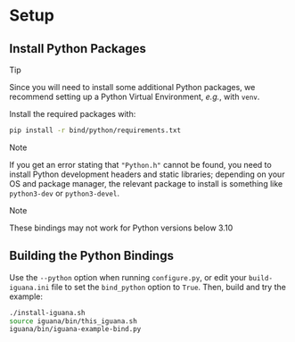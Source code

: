 # Setup

## Install Python Packages

> [!TIP]
> Since you will need to install some additional Python packages, we recommend setting up a Python Virtual Environment, _e.g._, with `venv`.

Install the required packages with:
```bash
pip install -r bind/python/requirements.txt
```

> [!NOTE]
> If you get an error stating that `"Python.h"` cannot be found, you need to install Python development headers and static libraries; depending on your OS and package manager, the relevant package to install is something like `python3-dev` or `python3-devel`.

> [!NOTE]
> These bindings may not work for Python versions below 3.10

## Building the Python Bindings
Use the `--python` option when running `configure.py`, or edit your `build-iguana.ini` file
to set the `bind_python` option to `True`. Then, build and try the example:
```bash
./install-iguana.sh
source iguana/bin/this_iguana.sh
iguana/bin/iguana-example-bind.py
```
